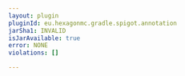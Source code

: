 ```yaml
---
layout: plugin
pluginId: eu.hexagonmc.gradle.spigot.annotation
jarSha1: INVALID
isJarAvailable: true
error: NONE
violations: []

---
```

